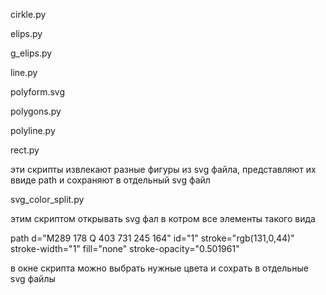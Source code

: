 

cirkle.py

elips.py

g_elips.py

line.py

polyform.svg

polygons.py

polyline.py

rect.py

эти скрипты извлекают разные фигуры из svg файла, представляют их ввиде path и сохраняют в отдельный svg файл

svg_color_split.py 

этим скриптом открывать svg фал в котром все элементы такого вида

path d="M289 178 Q 403 731 245 164" id="1" stroke="rgb(131,0,44)" stroke-width="1" fill="none" stroke-opacity="0.501961"

в окне скрипта можно выбрать нужные цвета и сохрать в отдельные svg файлы
